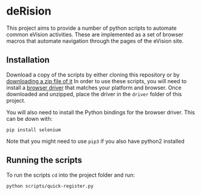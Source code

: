 # deRision

This project aims to provide a number of python scripts to automate common eVision activities.
These are implemented as a set of browser macros that automate navigation through the pages of the eVision site.

## Installation
Download a copy of the scripts by either cloning this repository or by
[downloading a zip file of it](https://github.com/cheeky-hacks/deRision/edit/main/README.md)
In order to use these scripts, you will need to install a
[browser driver](https://www.selenium.dev/documentation/webdriver/getting_started/install_drivers/)
that matches your platform and browser. Once downloaded and unzipped, place the driver in the `driver` folder of this project.

You will also need to install the Python bindings for the browser driver. This can be down with:
```
pip install selenium
```
Note that you might need to use `pip3` if you also have python2 installed

## Running the scripts
To run the scripts `cd` into the project folder and run:
```
python scripts/quick-register.py
```
